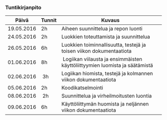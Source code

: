 ### Tuntikirjanpito
Päivä | Tunnit | Kuvaus
--------------- | ----- | ------
19.05.2016 | 2h | Aiheen suunnittelua ja repon luonti
24.05.2016 | 2h | Luokkien toteuttamista ja suunnittelua
26.05.2016 | 6h | Luokkien toiminnallisuutta, testejä ja toisen viikon dokumentaatiota
01.06.2016 | 8h | Logiikan viilausta ja ensimmäisten käyttöliittyymien luomista ja säätämistä
02.06.2016 | 3h | Logiikan hiomista, testejä ja kolmannen viikon dokumentaatiota
05.06.2016 | 2h | Koodikatselmointi
08.06.2016 | 2h | Suunnittelua ja virheilmoitusten luontia
09.06.2016 | 6h | Käyttöliittymän huomista ja neljännen viikon dokumentaatiota
